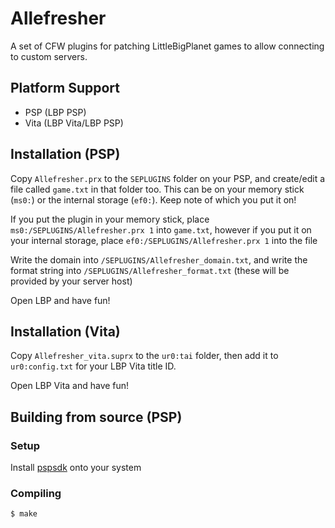 # Allefresher

A set of CFW plugins for patching LittleBigPlanet games to allow connecting to custom servers.

## Platform Support

- PSP (LBP PSP)
- Vita (LBP Vita/LBP PSP)

## Installation (PSP)

Copy `Allefresher.prx` to the `SEPLUGINS` folder on your PSP, and create/edit a file called `game.txt` in that folder too. This can be on your memory stick (`ms0:`) or the internal storage (`ef0:`). Keep note of which you put it on!

If you put the plugin in your memory stick, place `ms0:/SEPLUGINS/Allefresher.prx 1` into `game.txt`, however if you put it on your internal storage, place `ef0:/SEPLUGINS/Allefresher.prx 1` into the file

Write the domain into `/SEPLUGINS/Allefresher_domain.txt`, and write the format string into `/SEPLUGINS/Allefresher_format.txt` (these will be provided by your server host)

Open LBP and have fun!

## Installation (Vita)

Copy `Allefresher_vita.suprx` to the `ur0:tai` folder, then add it to `ur0:config.txt` for your LBP Vita title ID.

Open LBP Vita and have fun!

## Building from source (PSP)

### Setup

Install [pspsdk](https://pspdev.github.io/pspsdk/) onto your system

### Compiling

`$ make`
